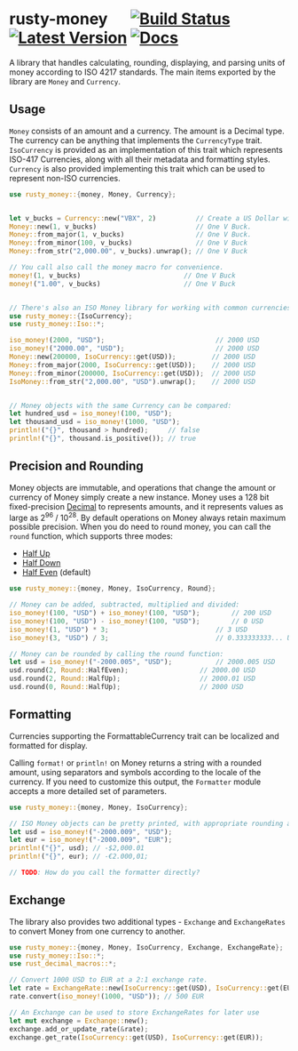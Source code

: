 # rusty-money &emsp; [![Build Status]][travis] [![Latest Version]][crates.io] [![Docs]][docs.rs]

[Build Status]: https://travis-ci.com/varunsrin/rusty_money.svg?branch=master
[travis]: https://travis-ci.com/varunsrin/rusty_money
[Latest Version]: https://img.shields.io/crates/v/rusty-money.svg
[crates.io]: https://crates.io/crates/rusty-money
[Docs]: https://docs.rs/rusty-money/badge.svg
[docs.rs]: https://docs.rs/rusty-money

A library that handles calculating, rounding, displaying, and parsing units of money according
to ISO 4217 standards. The main items exported by the library are `Money` and `Currency`.

## Usage

`Money` consists of an amount and a currency. The amount is a Decimal type. The currency can be anything that 
implements the `CurrencyType` trait. `IsoCurrency` is provided as an implementation of this trait which represents
ISO-417 Currencies, along with all their metadata and formatting styles. `Currency` is also provided implementing this 
trait which can be used to represent non-ISO currencies.

```rust
use rusty_money::{money, Money, Currency};


let v_bucks = Currency::new("VBX", 2)          // Create a US Dollar with an exponent of 2.
Money::new(1, v_bucks)                         // One V Buck.
Money::from_major(1, v_bucks)                  // One V Buck.
Money::from_minor(100, v_bucks)                // One V Buck
Money::from_str("2,000.00", v_bucks).unwrap(); // One V Buck

// You call also call the money macro for convenience.
money!(1, v_bucks)                          // One V Buck
money!("1.00", v_bucks)                     // One V Buck


// There's also an ISO Money library for working with common currencies.
use rusty_money::{IsoCurrency};
use rusty_money::Iso::*;

iso_money!(2000, "USD");                            // 2000 USD
iso_money!("2000.00", "USD");                       // 2000 USD
Money::new(200000, IsoCurrency::get(USD));         // 2000 USD
Money::from_major(2000, IsoCurrency::get(USD));    // 2000 USD
Money::from_minor(200000, IsoCurrency::get(USD));  // 2000 USD
IsoMoney::from_str("2,000.00", "USD").unwrap();    // 2000 USD


// Money objects with the same Currency can be compared:
let hundred_usd = iso_money!(100, "USD");
let thousand_usd = iso_money!(1000, "USD");
println!("{}", thousand > hundred);     // false
println!("{}", thousand.is_positive()); // true

```

## Precision and Rounding

Money objects are immutable, and operations that change the amount or currency of Money simply create
a new instance. Money uses a 128 bit fixed-precision [Decimal](https://github.com/paupino/rust-decimal)
to represents amounts, and it represents values as large as 2<sup>96</sup> / 10<sup>28</sup>. By default
operations on Money always retain maximum possible precision. When you do need to round money, you can call
 the `round` function, which  supports three modes:

* [Half Up](https://en.wikipedia.org/wiki/Rounding#Round_half_up)
* [Half Down](https://en.wikipedia.org/wiki/Rounding#Round_half_down)
* [Half Even](https://en.wikipedia.org/wiki/Rounding#Round_half_even) (default)

```rust
use rusty_money::{money, Money, IsoCurrency, Round};

// Money can be added, subtracted, multiplied and divided:
iso_money!(100, "USD") + iso_money!(100, "USD");        // 200 USD
iso_money!(100, "USD") - iso_money!(100, "USD");        // 0 USD
iso_money!(1, "USD") * 3;                           // 3 USD
iso_money!(3, "USD") / 3;                           // 0.333333333... USD

// Money can be rounded by calling the round function:
let usd = iso_money!("-2000.005", "USD");           // 2000.005 USD
usd.round(2, Round::HalfEven);                  // 2000.00 USD
usd.round(2, Round::HalfUp);                    // 2000.01 USD
usd.round(0, Round::HalfUp);                    // 2000 USD
```

## Formatting

Currencies supporting the FormattableCurrency trait can be localized and formatted for display.

Calling `format!` or `println!` on Money returns a string with a rounded amount, using separators and symbols
according to the locale of the currency. If you need to customize this output, the `Formatter` module
accepts a more detailed set of parameters.

```rust
use rusty_money::{money, Money, IsoCurrency};

// ISO Money objects can be pretty printed, with appropriate rounding and formatting:
let usd = iso_money!("-2000.009", "USD");
let eur = iso_money!("-2000.009", "EUR");
println!("{}", usd); // -$2,000.01
println!("{}", eur); // -€2.000,01;

// TODO: How do you call the formatter directly?
```

## Exchange

The library also provides two additional types - `Exchange` and `ExchangeRates` to convert Money from one currency
to another.

```rust
use rusty_money::{money, Money, IsoCurrency, Exchange, ExchangeRate};
use rusty_money::Iso::*;
use rust_decimal_macros::*;

// Convert 1000 USD to EUR at a 2:1 exchange rate.
let rate = ExchangeRate::new(IsoCurrency::get(USD), IsoCurrency::get(EUR), dec!(0.5)).unwrap();
rate.convert(iso_money!(1000, "USD")); // 500 EUR

// An Exchange can be used to store ExchangeRates for later use
let mut exchange = Exchange::new();
exchange.add_or_update_rate(&rate);
exchange.get_rate(IsoCurrency::get(USD), IsoCurrency::get(EUR));
```
